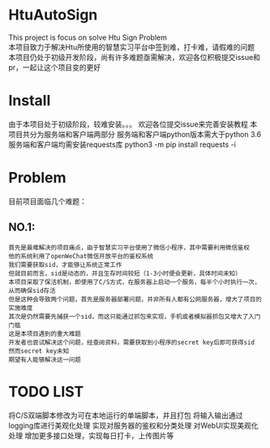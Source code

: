 # HtuAutoSign
  This project is focus on solve Htu Sign Problem  
  本项目致力于解决Htu所使用的智慧实习平台中签到难，打卡难，请假难的问题  
  本项目仍处于初级开发阶段，尚有许多难题亟需解决，欢迎各位积极提交issue和pr，一起让这个项目变的更好  

# Install
  由于本项目处于初级阶段，较难安装。。。
  欢迎各位提交issue来完善安装教程
  本项目共分为服务端和客户端两部分
  服务端和客户端python版本需大于python 3.6
  服务端和客户端均需安装requests库
  python3 -m pip install requests -i 


# Problem
  目前项目面临几个难题：
  ## NO.1:
    首先是最难解决的项目痛点，由于智慧实习平台使用了微信小程序，其中需要利用微信鉴权
    他的系统利用了openWeChat微信开放平台的鉴权系统
    我们需要获取sid，才能够让系统正常工作
    但就目前而言，sid是动态的，并且生存时间较短（1-3小时便会更新，具体时间未知）
    本项目采取了保活机制，即使用了C/S方式，在服务器上启动一个服务，每半个小时执行一次，从而确保sid存活
    但是这种会导致两个问题，首先是服务器部署问题，并非所有人都有公网服务器，增大了项目的实施难度
    其次是仍然需要先捕获一个sid，而这只能通过抓包来实现，手机或者模拟器抓包又增大了入门门槛
    这是本项目遇到的重大难题
    开发者也尝试解决这个问题，经查阅资料，需要获取到小程序的secret key后即可获得sid
    然而secret key未知
    期望有人能够解决这一问题

# TODO LIST
  将C/S双端脚本修改为可在本地运行的单端脚本，并且打包
  将输入输出通过logging库进行美观化处理
  实现对服务器的鉴权和分类处理
  对WebUI实现美观化处理
  增加更多接口处理，实现每日打卡，上传图片等

